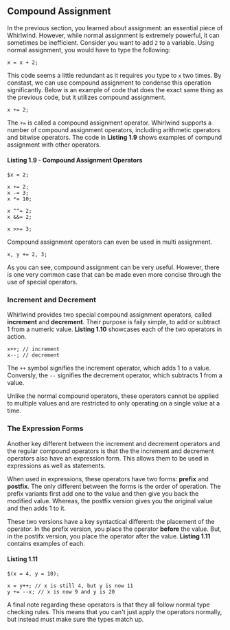 ## Compound Assignment

In the previous section, you learned about assignment: an essential
piece of Whirlwind.
However, while normal assignment is extremely powerful, it can sometimes
be inefficient.  Consider you want to add `2` to a variable. Using
normal assignment, you would have to type the following:

    x = x + 2;

This code seems a little redundant as it requires you type to
`x` two times.  By constast, we can use compound assignment to
condense this operation significantly.  Below is an example of
code that does the exact same thing as the previous code, but it
utilizes compound assignment.

    x += 2;

The `+=` is called a compound assignment operator.  Whirlwind supports
a number of compound assignment operators, including arithmetic operators
and bitwise operators. The code in **Listing 1.9** shows examples
of compund assignment with other operators.

#### Listing 1.9 - Compound Assignment Operators

    $x = 2;

    x += 2;
    x -= 3;
    x *= 10;

    x ^^= 2;
    x &&= 2;

    x >>= 3;

Compound assignment operators can even be used in
multi assignment.

    x, y += 2, 3;

As you can see, compound assignment can be very useful.
However, there is one very common case that can be made
even more concise through the use of special operators.

### Increment and Decrement

Whirlwind provides two special compound assignment operators, called
**increment** and **decrement**. Their purpose is faily simple,
to add or subtract 1 from a numeric value. **Listing 1.10** showcases
each of the two operators in action.

    x++; // increment
    x--; // decrement

The `++` symbol signifies the increment operator, which adds 1 to a value.
Conversly, the `--` signifies the decrement operator, which subtracts 1 from
a value. 

Unlike the normal compound operators, these operators cannot be applied to
multiple values and are restricted to only operating on a single value at a time.

### The Expression Forms

Another key different between the increment and decrement operators
and the regular compound operators is that the the increment and decrement
operators also have an expression form.  This allows them to be used in expressions
as well as statements. 

When used in expressions, these operators have two forms: **prefix** and **postfix**.
The only different between the forms is the order of operation. The prefix
variants first add one to the value and then give you back the modified value.
Whereas, the postfix version gives you the original value and then adds
1 to it.

These two versions have a key syntactical different: the placement of the operator.
In the prefix version, you place the operator **before** the value.  But, in the
postifx version, you place the operator after the value.  **Listing 1.11** contains examples
of each.

#### Listing 1.11

    $(x = 4, y = 10);

    x = y++; // x is still 4, but y is now 11
    y += --x; // x is now 9 and y is 20

A final note regarding these operators is that they all follow normal
type checking rules. This means that you can't just apply the operators
normally, but instead must make sure the types match up.
